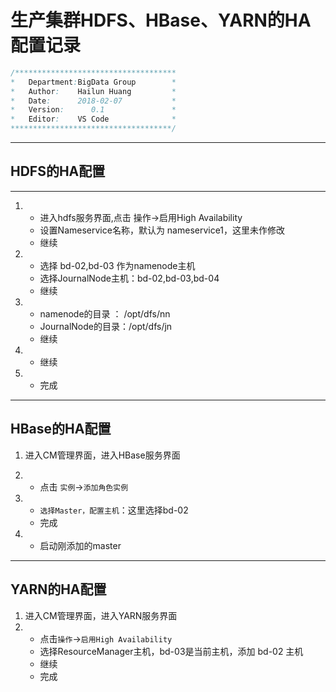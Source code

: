 # 生产集群HDFS、HBase、YARN的HA配置记录
```java
/************************************
*   Department:BigData Group        *
*   Author:    Hailun Huang         *
*   Date:      2018-02-07           *
*   Version:      0.1               *
*   Editor:    VS Code              *
************************************/
```
***
## HDFS的HA配置
***
1.  
    - 进入hdfs服务界面,点击 操作->启用High Availability
    - 设置Nameservice名称，默认为 nameservice1，这里未作修改
    - 继续

2. 
    - 选择 bd-02,bd-03 作为namenode主机
    - 选择JournalNode主机：bd-02,bd-03,bd-04 
    - 继续

3.      
    - namenode的目录 ： /opt/dfs/nn
    - JournalNode的目录：/opt/dfs/jn
    - 继续

4.  - 继续
5.  - 完成

***
## HBase的HA配置
1. 进入CM管理界面，进入HBase服务界面

2. 
    - 点击 `实例`->`添加角色实例`

3. 
    - `选择Master，配置主机`：这里选择bd-02
    - 完成

4. 
    - 启动刚添加的master


***
## YARN的HA配置
1. 进入CM管理界面，进入YARN服务界面
2. 
    - 点击`操作`->`启用High Availability`
    - 选择ResourceManager主机，bd-03是当前主机，添加 bd-02 主机
    - 继续
    - 完成